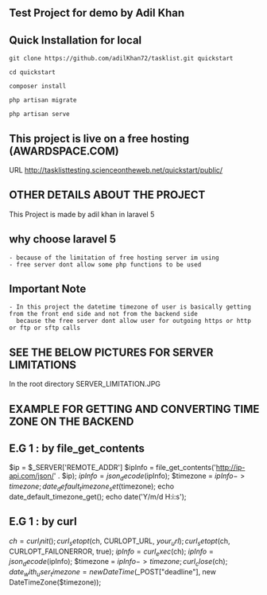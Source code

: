 ## Test Project for demo by Adil Khan

## Quick Installation for local

    git clone https://github.com/adilKhan72/tasklist.git quickstart

    cd quickstart

    composer install

    php artisan migrate

    php artisan serve

## This project is live on a free hosting (AWARDSPACE.COM) 

URL http://tasklisttesting.scienceontheweb.net/quickstart/public/

## OTHER DETAILS ABOUT THE PROJECT
 
This Project is made by adil khan in laravel 5 

## why choose laravel 5 

    - because of the limitation of free hosting server im using
    - free server dont allow some php functions to be used 

## Important Note

    - In this project the datetime timezone of user is basically getting from the front end side and not from the backend side 
      because the free server dont allow user for outgoing https or http or ftp or sftp calls

## SEE THE BELOW PICTURES FOR SERVER LIMITATIONS

In the root directory
    SERVER_LIMITATION.JPG

## EXAMPLE FOR GETTING AND CONVERTING TIME ZONE ON THE BACKEND

## E.G 1 : by file_get_contents

$ip = $_SERVER['REMOTE_ADDR']
$ipInfo = file_get_contents('http://ip-api.com/json/' . $ip);
$ipInfo = json_decode($ipInfo);
$timezone = $ipInfo->timezone;
date_default_timezone_set($timezone);
echo date_default_timezone_get();
echo date('Y/m/d H:i:s');

## E.G 1 : by curl

$ch = curl_init();
curl_setopt($ch, CURLOPT_URL, $your_url);
curl_setopt($ch, CURLOPT_FAILONERROR, true);
$ipInfo = curl_exec($ch);
$ipInfo = json_decode($ipInfo);
$timezone = $ipInfo->timezone;
curl_close($ch);
$date_with_user_timezone = new DateTime($_POST["deadline"], new DateTimeZone($timezone));
